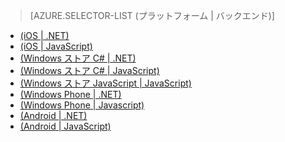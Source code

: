 > [AZURE.SELECTOR-LIST (プラットフォーム | バックエンド)]
- [(iOS | .NET)](mobile-services-dotnet-backend-ios-push-notifications-app-users.md)
- [(iOS | JavaScript)](mobile-services-javascript-backend-ios-push-notifications-app-users.md)
- [(Windows ストア C# | .NET)](mobile-services-dotnet-backend-windows-store-dotnet-push-notifications-app-users.md)
- [(Windows ストア C# | JavaScript)](mobile-services-javascript-backend-windows-store-dotnet-push-notifications-app-users.md)
- [(Windows ストア JavaScript | JavaScript)](mobile-services-javascript-backend-windows-store-javascript-push-notifications-app-users.md)
- [(Windows Phone | .NET)](mobile-services-dotnet-backend-windows-phone-push-notifications-app-users.md)
- [(Windows Phone | Javascript)](mobile-services-javascript-backend-windows-phone-push-notifications-app-users.md)
- [(Android | .NET)](mobile-services-dotnet-backend-android-push-notifications-app-users.md)
- [(Android | JavaScript)](mobile-services-javascript-backend-android-push-notifications-app-users.md)

<!--HONumber=47-->
